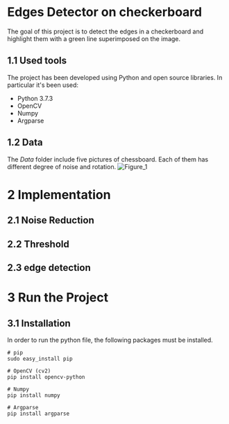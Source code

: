 # Edges Detector on checkerboard
The goal of this project is to detect the edges in a checkerboard and highlight them with a green line superimposed on the image.
## 1.1 Used tools
The project has been developed using Python and open source libraries. In particular it's been used:
* Python 3.7.3
* OpenCV 
* Numpy 
* Argparse 

## 1.2 Data
The *Data* folder include five pictures of chessboard. Each of them has different degree of noise and rotation.
![Figure_1](https://user-images.githubusercontent.com/38732983/72232658-cf88d480-35c2-11ea-9857-ba8e749ada43.png)

# 2 Implementation 
## 2.1 Noise Reduction

## 2.2 Threshold

## 2.3 edge detection

# 3 Run the Project
## 3.1 Installation
In order to run the python file, the following packages must be installed.

```
# pip 
sudo easy_install pip
   
# OpenCV (cv2)
pip install opencv-python

# Numpy
pip install numpy

# Argparse 
pip install argparse
```




